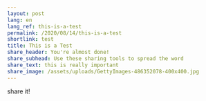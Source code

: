 ```yaml
---
layout: post
lang: en
lang_ref: this-is-a-test
permalink: /2020/08/14/this-is-a-test
shortlink: test
title: This is a Test
share_header: You're almost done!
share_subhead: Use these sharing tools to spread the word
share_text: this is really important
share_image: /assets/uploads/GettyImages-486352078-400x400.jpg
---
```

share it!